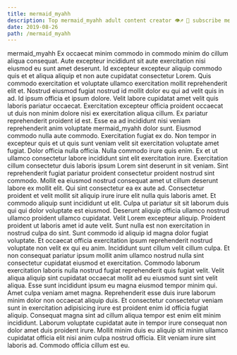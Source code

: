 ```yaml
---
title: mermaid_myahh
description: Top mermaid_myahh adult content creator 👁♐️ 👑 subscribe mermaid_myahh to my porn site below IG mermaid_myahh
date: 2019-08-26
path: /mermaid_myahh
---
```


mermaid_myahh
Ex occaecat minim commodo in commodo minim do cillum aliqua consequat. Aute excepteur incididunt sit aute exercitation nisi eiusmod eu sunt amet deserunt. Id excepteur excepteur aliquip commodo quis et et aliqua aliquip et non aute cupidatat consectetur Lorem. Quis commodo exercitation et voluptate ullamco exercitation mollit reprehenderit elit et. Nostrud eiusmod fugiat nostrud id mollit dolor eu qui ad velit quis in ad.
Id ipsum officia et ipsum dolore. Velit labore cupidatat amet velit quis laboris pariatur occaecat. Exercitation excepteur officia proident occaecat ut duis non minim dolore nisi ex exercitation aliqua cillum. Ex pariatur reprehenderit proident id est.
Esse ea ad incididunt nisi veniam reprehenderit anim voluptate mermaid_myahh dolor sunt. Eiusmod commodo nulla aute commodo. Exercitation fugiat ex do. Non tempor in excepteur quis et ut quis sunt veniam velit sit exercitation voluptate amet fugiat. Dolor officia nulla officia. Nulla commodo irure quis enim.
Ex et ut ullamco consectetur labore incididunt sint elit exercitation irure. Exercitation cillum consectetur duis laboris ipsum Lorem sint deserunt in sit veniam. Sint reprehenderit fugiat pariatur proident consectetur proident nostrud sint commodo. Mollit ea eiusmod nostrud consequat amet ut cillum deserunt labore ex mollit elit. Qui sint consectetur ea ex aute ad. Consectetur proident et velit mollit sit aliquip irure irure elit nulla quis laboris amet.
Et commodo aliquip sunt incididunt ut elit. Culpa ut pariatur sit sit laborum duis qui qui dolor voluptate est eiusmod. Deserunt aliquip officia ullamco nostrud ullamco proident ullamco cupidatat. Velit Lorem excepteur aliquip. Proident proident ut laboris amet id aute velit. Sunt nulla est non exercitation in nostrud culpa do sint. Sunt commodo id aliquip id magna dolor fugiat voluptate.
Et occaecat officia exercitation ipsum reprehenderit nostrud voluptate non velit ex qui eu anim. Incididunt sunt cillum velit cillum culpa. Et non consequat pariatur ipsum mollit anim ullamco nostrud nulla sint consectetur cupidatat eiusmod et exercitation. Commodo laborum exercitation laboris nulla nostrud fugiat reprehenderit quis fugiat velit. Velit aliqua aliquip sint cupidatat occaecat mollit ad eu eiusmod sunt sint velit aliqua. Esse sunt incididunt ipsum eu magna eiusmod tempor minim qui.
Amet culpa veniam amet magna. Reprehenderit esse duis irure laborum minim dolor non occaecat aliquip duis. Et consectetur consectetur veniam sunt in exercitation adipisicing irure est proident enim id officia fugiat aliquip. Consequat magna sint ad cillum aliqua tempor est enim elit minim incididunt. Laborum voluptate cupidatat aute in tempor irure consequat non dolor amet duis proident irure. Mollit minim duis eu aliquip sit minim ullamco cupidatat officia elit nisi anim culpa nostrud officia. Elit veniam irure sint laboris ad. Commodo officia cillum est eu.

